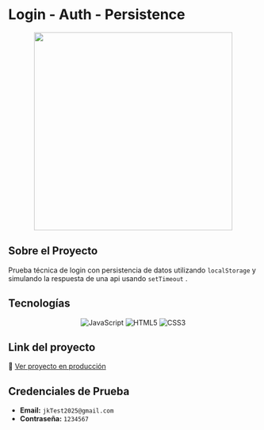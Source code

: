 # Login - Auth - Persistence 
<p align="center">
  <img src="https://github.com/user-attachments/assets/8612867d-93d5-46e1-b6ea-dd528fc31107" width="400">
</p>

## Sobre el Proyecto  
Prueba técnica de login con persistencia de datos utilizando `localStorage` y simulando la respuesta de una api usando `setTimeout` .

## Tecnologías  
<p align="center">
  <img src="https://img.shields.io/badge/JavaScript-F7DF1E?style=for-the-badge&logo=javascript&logoColor=black" alt="JavaScript" />
  <img src="https://img.shields.io/badge/HTML5-E34F26?style=for-the-badge&logo=html5&logoColor=white" alt="HTML5" />
  <img src="https://img.shields.io/badge/CSS3-1572B6?style=for-the-badge&logo=css3&logoColor=white" alt="CSS3" />
</p>
  

## 

## Link del proyecto  
🔗 [Ver proyecto en producción](https://testjktic.netlify.app/index.html)

## Credenciales de Prueba  
- **Email:** `jkTest2025@gmail.com`  
- **Contraseña:** `1234567`  
